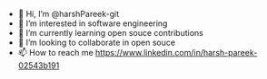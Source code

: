 - 👋 Hi, I’m @harshPareek-git
- 👀 I’m interested in software engineering
- 🌱 I’m currently learning open souce contributions
- 💞️ I’m looking to collaborate in open souce
- 📫 How to reach me https://www.linkedin.com/in/harsh-pareek-02543b191

<!---
harshPareek-git/harshPareek-git is a ✨ special ✨ repository because its `README.md` (this file) appears on your GitHub profile.
You can click the Preview link to take a look at your changes.
--->
